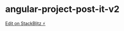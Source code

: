 # angular-project-post-it-v2

[Edit on StackBlitz ⚡️](https://stackblitz.com/edit/angular-project-post-it-v2)